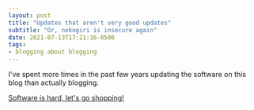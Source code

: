 ```yaml
---
layout: post
title: "Updates that aren't very good updates"
subtitle: "Or, nokogiri is insecure again"
date: 2021-07-13T17:21:16-0500
tags:
- blogging about blogging
---
```


I've spent more times in the past few years updating the software on this blog than actually blogging.

[Software is hard, let's go shopping!](https://twitter.com/foone/status/1101593776093487104)

